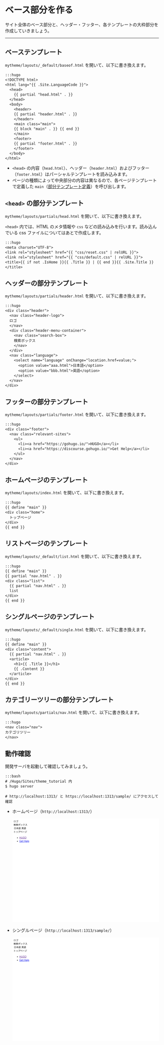 # ベース部分を作る

サイト全体のベース部分と、ヘッダー・フッター、各テンプレートの大枠部分を作成していきましょう。

---

## ベーステンプレート

`mytheme/layouts/_default/baseof.html` を開いて、以下に書き換えます。

    :::hugo
    <!DOCTYPE html>
    <html lang="{{ .Site.LanguageCode }}">
      <head>
        {{ partial "head.html" . }}
      </head>
      <body>
        <header>
        {{ partial "header.html" . }}
        </header>
        <main class="main">
        {{ block "main" . }} {{ end }}
        </main>
        <footer>
        {{ partial "footer.html" . }}
        </footer>
      </body>
    </html>

- `<head>` の内容（`head.html`）、ヘッダー（`header.html`）およびフッター（`footer.html`）はパーシャルテンプレートを読み込みます。
- ページの種類によって中央部分の内容は異なるので、各ページテンプレートで定義した `main`（[部分テンプレート定義](../03_hugo-template-syntax/02_base2.md#_14)）を呼び出します。

## `<head>` の部分テンプレート

`mytheme/layouts/partials/head.html` を開いて、以下に書き換えます。

`<head>` 内では、HTML のメタ情報や `css` などの読み込みを行います。読み込んでいる css ファイルについてはあとで作成します。

    :::hugo
    <meta charset="UTF-8">
    <link rel="stylesheet" href="{{ "css/reset.css" | relURL }}">
    <link rel="stylesheet" href="{{ "css/default.css" | relURL }}">
    <title>{{ if not .IsHome }}{{ .Title }} | {{ end }}{{ .Site.Title }}</title>

## ヘッダーの部分テンプレート

`mytheme/layouts/partials/header.html` を開いて、以下に書き換えます。

    :::hugo
    <div class="header">
      <nav class="header-logo">
      ロゴ
      </nav>
      <div class="header-menu-container">
        <nav class="search-box">
        検索ボックス
        </nav>
      </div>
      <nav class="language">
        <select name="language" onChange="location.href=value;">
          <option value="aaa.html">日本語</option>
          <option value="bbb.html">英語</option>
        </select>
      </nav>
    </div>

## フッターの部分テンプレート

`mytheme/layouts/partials/footer.html` を開いて、以下に書き換えます。

    :::hugo
    <div class="footer">
      <nav class="relevant-sites">
        <ul>
          <li><a href="https://gohugo.io/">HUGO</a></li>
          <li><a href="https://discourse.gohugo.io/">Get Help</a></li>
        </ul>
      </nav>
    </div>

## ホームページのテンプレート

`mytheme/layouts/index.html` を開いて、以下に書き換えます。

    :::hugo
    {{ define "main" }}
    <div class="home">
      トップページ
    </div>
    {{ end }}

## リストページのテンプレート

`mytheme/layouts/_default/list.html` を開いて、以下に書き換えます。

    :::hugo
    {{ define "main" }}
    {{ partial "nav.html" . }}
    <div class="list">
      {{ partial "nav.html" . }}
      list
    </div>
    {{ end }}

## シングルページのテンプレート

`mytheme/layouts/_default/single.html` を開いて、以下に書き換えます。

    :::hugo
    {{ define "main" }}
    <div class="content">
      {{ partial "nav.html" . }}
      <article>
        <h1>{{ .Title }}</h1>
        {{ .Content }}
      </article>
    </div>
    {{ end }}

## カテゴリーツリーの部分テンプレート

`mytheme/layouts/partials/nav.html` を開いて、以下に書き換えます。

    :::hugo
    <nav class="nav">
    カテゴリツリー
    </nav>

## 動作確認

開発サーバを起動して確認してみましょう。

    :::bash
    # /Hugo/Sites/theme_tutorial 内
    $ hugo server

    # http://localhost:1313/ と https://localhost:1313/sample/ にアクセスして確認

- ホームページ（`http://localhost:1313/`）

    ![ホームページ](img/02_base_index.png)

- シングルページ（`http://localhost:1313/sample/`）

    ![シングルページ](img/02_base_index.png)
